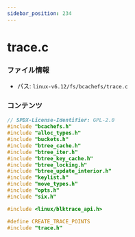 ```yaml
---
sidebar_position: 234
---
```

# trace.c

### ファイル情報

- パス: `linux-v6.12/fs/bcachefs/trace.c`

### コンテンツ

```c
// SPDX-License-Identifier: GPL-2.0
#include "bcachefs.h"
#include "alloc_types.h"
#include "buckets.h"
#include "btree_cache.h"
#include "btree_iter.h"
#include "btree_key_cache.h"
#include "btree_locking.h"
#include "btree_update_interior.h"
#include "keylist.h"
#include "move_types.h"
#include "opts.h"
#include "six.h"

#include <linux/blktrace_api.h>

#define CREATE_TRACE_POINTS
#include "trace.h"

```
